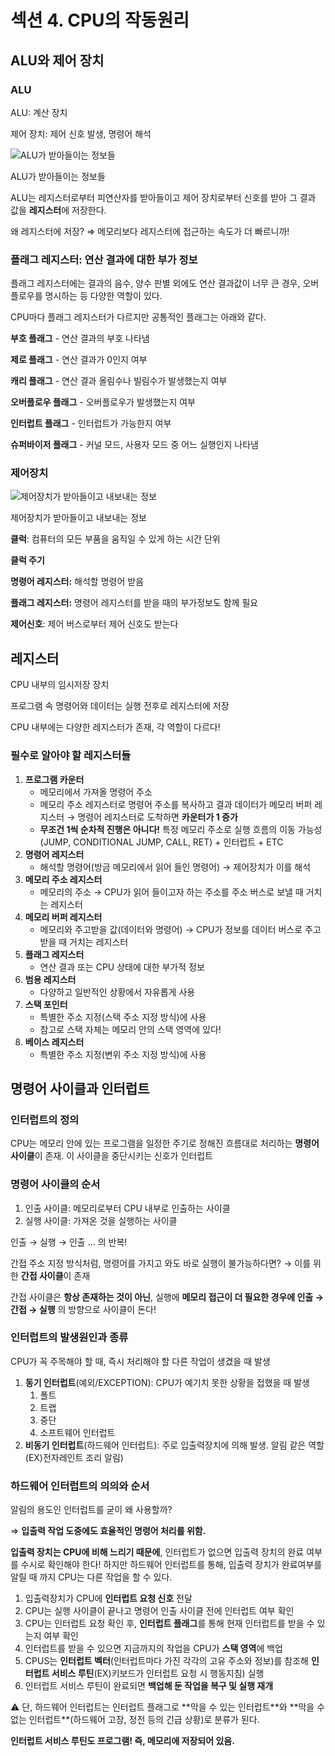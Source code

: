 # 섹션 4. CPU의 작동원리

## ALU와 제어 장치

### ALU

ALU: 계산 장치

제어 장치: 제어 신호 발생, 명령어 해석

![ALU가 받아들이는 정보들](%E1%84%89%E1%85%A6%E1%86%A8%E1%84%89%E1%85%A7%E1%86%AB%204%20CPU%E1%84%8B%E1%85%B4%20%E1%84%8C%E1%85%A1%E1%86%A8%E1%84%83%E1%85%A9%E1%86%BC%E1%84%8B%E1%85%AF%E1%86%AB%E1%84%85%E1%85%B5%20c70de64317864646b7cbc31c758783f9/Untitled.png)

ALU가 받아들이는 정보들

ALU는 레지스터로부터 피연산자를 받아들이고 제어 장치로부터 신호를 받아 그 결과 값을 **레지스터**에 저장한다.

왜 레지스터에 저장? ⇒ 메모리보다 레지스터에 접근하는 속도가 더 빠르니까!

### **플래그 레지스터**: 연산 결과에 대한 부가 정보

플래그 레지스터에는 결과의 음수, 양수 판별 외에도 연산 결과값이 너무 큰 경우, 오버플로우를 명시하는 등 다양한 역할이 있다.

CPU마다 플래그 레지스터가 다르지만 공통적인 플래그는 아래와 같다.

**부호 플래그** - 연산 결과의 부호 나타냄

**제로 플래그** - 연산 결과가 0인지 여부

**캐리 플래그** - 연산 결과 올림수나 빌림수가 발생했는지 여부

**오버플로우 플래그** - 오버플로우가 발생했는지 여부

**인터럽트 플래그** - 인터럽트가 가능한지 여부

**슈퍼바이저 플래그** - 커널 모드, 사용자 모드 중 어느 실행인지 나타냄

### 제어장치

![제어장치가 받아들이고 내보내는 정보](%E1%84%89%E1%85%A6%E1%86%A8%E1%84%89%E1%85%A7%E1%86%AB%204%20CPU%E1%84%8B%E1%85%B4%20%E1%84%8C%E1%85%A1%E1%86%A8%E1%84%83%E1%85%A9%E1%86%BC%E1%84%8B%E1%85%AF%E1%86%AB%E1%84%85%E1%85%B5%20c70de64317864646b7cbc31c758783f9/Untitled%201.png)

제어장치가 받아들이고 내보내는 정보

**클럭**: 컴퓨터의 모든 부품을 움직일 수 있게 하는 시간 단위

**클럭 주기**

**명령어 레지스터:** 해석할 명령어 받음

**플래그 레지스터:** 명령어 레지스터를 받을 때의 부가정보도 함께 필요

**제어신호**: 제어 버스로부터 제어 신호도 받는다

## 레지스터

CPU 내부의 임시저장 장치

프로그램 속 명령어와 데이터는 실행 전후로 레지스터에 저장

CPU 내부에는 다양한 레지스터가 존재, 각 역할이 다르다!

### 필수로 알아야 할 레지스터들

1. **프로그램 카운터**
    - 메모리에서 가져올 명령어 주소
    - 메모리 주소 레지스터로 명령어 주소를 복사하고 결과 데이터가 메모리 버퍼 레지스터 → 명령어 레지스터로 도착하면 **카운터가 1 증가**
    - **무조건 1씩 순차적 진행은 아니다!** 특정 메모리 주소로 실행 흐름의 이동 가능성(JUMP, CONDITIONAL JUMP, CALL, RET) + 인터럽트 + ETC
2. **명령어 레지스터**
    - 해석할 명령어(방금 메모리에서 읽어 들인 명령어) → 제어장치가 이를 해석
3. **메모리 주소 레지스터**
    - 메모리의 주소 → CPU가 읽어 들이고자 하는 주소를 주소 버스로 보낼 때 거치는 레지스터
4. **메모리 버퍼 레지스터**
    - 메모리와 주고받을 값(데이터와 명령어) → CPU가 정보를 데이터 버스로 주고받을 때 거치는 레지스터
5. **플래그 레지스터**
    - 연산 결과 또는 CPU 상태에 대한 부가적 정보
6. **범용 레지스터**
    - 다양하고 일반적인 상황에서 자유롭게 사용
7. **스택 포인터**
    - 특별한 주소 지정(스택 주소 지정 방식)에 사용
    - 참고로 스택 자체는 메모리 안의 스택 영역에 있다!
8. **베이스 레지스터**
    - 특별한 주소 지정(변위 주소 지정 방식)에 사용

## 명령어 사이클과 인터럽트

### 인터럽트의 정의

CPU는 메모리 안에 있는 프로그램을 일정한 주기로 정해진 흐름대로 처리하는 **명령어 사이클**이 존재. 이 사이클을 중단시키는 신호가 인터럽트

### 명령어 사이클의 순서

1. 인출 사이클:  메모리로부터 CPU 내부로 인출하는 사이클
2. 실행 사이클: 가져온 것을 실행하는 사이클

인출 → 실행 → 인출 … 의 반복!

간접 주소 지정 방식처럼, 명령어를 가지고 와도 바로 실행이 불가능하다면? → 이를 위한 **간접 사이클**이 존재

간접 사이클은 **항상 존재하는 것이 아닌**, 실행에 **메모리 접근이 더 필요한 경우에 인출 → 간접 → 실행** 의 방향으로 사이클이 돈다!

### 인터럽트의 발생원인과 종류

CPU가 꼭 주목해야 할 때, 즉시 처리해야 할 다른 작업이 생겼을 때 발생

1. **동기 인터럽트**(예외/EXCEPTION): CPU가 예기치 못한 상황을 접했을 때 발생
    1. 폴트
    2. 트랩
    3. 중단
    4. 소프트웨어 인터럽트 
2. **비동기 인터럽트**(하드웨어 인터럽트): 주로 입출력장치에 의해 발생. 알림 같은 역할(EX)전자레인트 조리 알림)

### 하드웨어 인터럽트의 의의와 순서

알림의 용도인 인터럽트를 굳이 왜 사용할까?

⇒ **입출력 작업 도중에도 효율적인 명령어 처리를 위함.** 

**입출력 장치는 CPU에 비해 느리기 때문에**, 인터럽트가 없으면 입출력 장치의 완료 여부를 수시로 확인해야 한다! 하지만 하드웨어 인터럽트를 통해, 입출력 장치가 완료여부를 알릴 때 까지 CPU는 다른 작업을 할 수 있다.

1. 입출력장치가 CPU에 **인터럽트 요청 신호** 전달
2. CPU는 실행 사이클이 끝나고 명령어 인출 사이클 전에 인터럽트 여부 확인
3. CPU는 인터럽트 요청 확인 후, **인터럽트 플래그**를 통해 현재 인터럽트를 받을 수 있는지 여부 확인
4. 인터럽트를 받을 수 있으면 지금까지의 작업을 CPU가 **스택 영역**에 백업
5. CPUS는 **인터럽트 벡터**(인터럽트마다 가진 각각의 고유 주소와 정보)를 참조해 **인터럽트 서비스 루틴**(EX)키보드가 인터럽트 요청 시 행동지침) 실행
6. 인터럽트 서비스 루틴이 완료되면 **백업해 둔 작업을 복구 및 실행 재개**

<aside>
⚠️ 단, 하드웨어 인터럽트는 인터럽트 플래그로 **막을 수 있는 인터럽트**와 **막을 수 없는 인터럽트**(하드웨어 고장, 정전 등의 긴급 상황)로 분류가 된다.

**인터럽트 서비스 루틴도 프로그램! 즉, 메모리에 저장되어 있음.**

</aside>